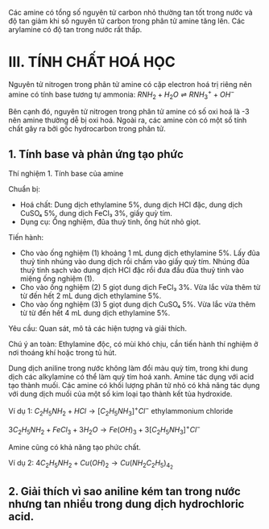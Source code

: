 Các amine có tổng số nguyên tử carbon nhỏ thường tan tốt trong nước và độ tan giảm khi số nguyên tử carbon trong phân tử amine tăng lên. Các arylamine có độ tan trong nước rất thấp.

# III. TÍNH CHẤT HOÁ HỌC

Nguyên tử nitrogen trong phân tử amine có cặp electron hoá trị riêng nên amine có tính base tương tự ammonia: $RNH_2 + H_2O \rightleftharpoons RNH_3^+ + OH^-$

Bên cạnh đó, nguyên tử nitrogen trong phân tử amine có số oxi hoá là -3 nên amine thường dễ bị oxi hoá. Ngoài ra, các amine còn có một số tính chất gây ra bởi gốc hydrocarbon trong phân tử.

## 1. Tính base và phản ứng tạo phức

Thí nghiệm 1. Tính base của amine

Chuẩn bị:
- Hoá chất: Dung dịch ethylamine 5%, dung dịch HCl đặc, dung dịch CuSO₄ 5%, dung dịch FeCl₃ 3%, giấy quỳ tím.
- Dụng cụ: Ống nghiệm, đũa thuỷ tinh, ống hút nhỏ giọt.

Tiến hành:
- Cho vào ống nghiệm (1) khoảng 1 mL dung dịch ethylamine 5%. Lấy đũa thuỷ tinh nhúng vào dung dịch rồi chấm vào giấy quỳ tím. Nhúng đũa thuỷ tinh sạch vào dung dịch HCl đặc rồi đưa đầu đũa thuỷ tinh vào miệng ống nghiệm (1).
- Cho vào ống nghiệm (2) 5 giọt dung dịch FeCl₃ 3%. Vừa lắc vừa thêm từ từ đến hết 2 mL dung dịch ethylamine 5%.
- Cho vào ống nghiệm (3) 5 giọt dung dịch CuSO₄ 5%. Vừa lắc vừa thêm từ từ đến hết 4 mL dung dịch ethylamine 5%.

Yêu cầu: Quan sát, mô tả các hiện tượng và giải thích.

Chú ý an toàn: Ethylamine độc, có mùi khó chịu, cần tiến hành thí nghiệm ở nơi thoáng khí hoặc trong tủ hút.

Dung dịch aniline trong nước không làm đổi màu quỳ tím, trong khi dung dịch các alkylamine có thể làm quỳ tím hoá xanh. Amine tác dụng với acid tạo thành muối. Các amine có khối lượng phân tử nhỏ có khả năng tác dụng với dung dịch muối của một số kim loại tạo thành kết tủa hydroxide.

Ví dụ 1: $C_2H_5NH_2 + HCl \rightarrow [C_2H_5NH_3]^+Cl^-$
         ethylammonium chloride

$3C_2H_5NH_2 + FeCl_3 + 3H_2O \rightarrow Fe(OH)_3 + 3[C_2H_5NH_3]^+Cl^-$

Amine cũng có khả năng tạo phức chất.

Ví dụ 2: $4C_2H_5NH_2 + Cu(OH)_2 \rightarrow Cu(NH_2C_2H_5)_4_2$

## 2. Giải thích vì sao aniline kém tan trong nước nhưng tan nhiều trong dung dịch hydrochloric acid.